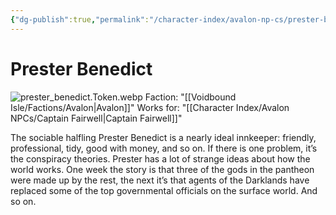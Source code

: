 ```yaml
---
{"dg-publish":true,"permalink":"/character-index/avalon-np-cs/prester-benedict/","title":"Prester Benedict","tags":["Avalon","NPC"],"created":"2025-05-30T19:47:50.000-05:00"}
---
```


# Prester Benedict
![prester_benedict.Token.webp](/img/user/Voidbound%20token%20images/prester_benedict.Token.webp)
Faction: "[[Voidbound Isle/Factions/Avalon\|Avalon]]"
Works for: "[[Character Index/Avalon NPCs/Captain Fairwell\|Captain Fairwell]]"

The sociable halfling Prester Benedict is a nearly ideal innkeeper: friendly, professional, tidy, good with money, and so on. If there is one problem, it’s the conspiracy theories. Prester has a lot of strange ideas about how the world works. One week the story is that three of the gods in the pantheon were made up by the rest, the next it’s that agents of the Darklands have replaced some of the top governmental officials on the surface world. And so on.